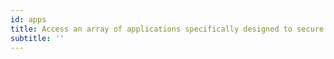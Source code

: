 ```yaml
---
id: apps
title: Access an array of applications specifically designed to secure your everyday needs, all from one place.
subtitle: ''
---
```

